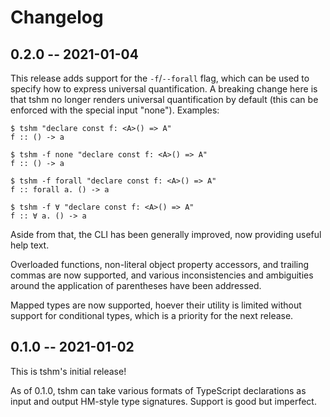 # Changelog

## 0.2.0 -- 2021-01-04

This release adds support for the `-f`/`--forall` flag, which can be used to specify how to express universal quantification. A breaking change here is that tshm no longer renders universal quantification by default (this can be enforced with the special input "none"). Examples:

```
$ tshm "declare const f: <A>() => A"
f :: () -> a

$ tshm -f none "declare const f: <A>() => A"
f :: () -> a

$ tshm -f forall "declare const f: <A>() => A"
f :: forall a. () -> a

$ tshm -f ∀ "declare const f: <A>() => A"
f :: ∀ a. () -> a
```

Aside from that, the CLI has been generally improved, now providing useful help text.

Overloaded functions, non-literal object property accessors, and trailing commas are now supported, and various inconsistencies and ambiguities around the application of parentheses have been addressed.

Mapped types are now supported, hoever their utility is limited without support for conditional types, which is a priority for the next release.

## 0.1.0 -- 2021-01-02

This is tshm's initial release!

As of 0.1.0, tshm can take various formats of TypeScript declarations as input and output HM-style type signatures. Support is good but imperfect.

